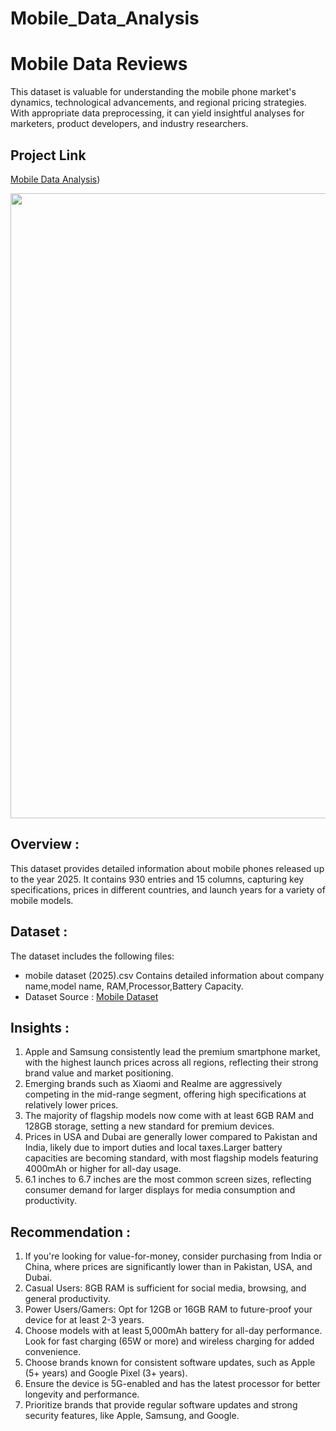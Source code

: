# Mobile_Data_Analysis


# Mobile Data Reviews
This dataset is valuable for understanding the mobile phone market's dynamics, technological advancements, and regional pricing strategies. With appropriate data preprocessing, it can yield insightful analyses for marketers, product developers, and industry researchers.

## Project Link

[Mobile Data Analysis](https://www.kaggle.com/code/kirteerathod/mobiles-dataset-analysis))

<img src="https://t4.ftcdn.net/jpg/09/00/65/37/360_F_900653724_MPXCtoE2xAi5ME5BRQrriIIKTv0X9dkV.jpg" width=1000>

## Overview :
This dataset provides detailed information about mobile phones released up to the year 2025. It contains 930 entries and 15 columns, capturing key specifications, prices in different countries, and launch years for a variety of mobile models.

## Dataset :
The dataset includes the following files:
- mobile dataset (2025).csv
  Contains detailed information about company name,model name, RAM,Processor,Battery Capacity.
- Dataset Source : [Mobile Dataset]( https://www.kaggle.com/datasets/abdulmalik1518/mobiles-dataset-2025/data)

## Insights :
1. Apple and Samsung consistently lead the premium smartphone market, with the highest launch prices across all regions, reflecting their strong brand value and market positioning.
2. Emerging brands such as Xiaomi and Realme are aggressively competing in the mid-range segment, offering high specifications at relatively lower prices.
3. The majority of flagship models now come with at least 6GB RAM and 128GB storage, setting a new standard for premium devices.
4. Prices in USA and Dubai are generally lower compared to Pakistan and India, likely due to import duties and local taxes.Larger battery capacities are becoming standard, with most flagship models featuring 4000mAh or higher for all-day usage.
5. 6.1 inches to 6.7 inches are the most common screen sizes, reflecting consumer demand for larger displays for media consumption and productivity.

## Recommendation :
1. If you're looking for value-for-money, consider purchasing from India or China, where prices are significantly lower than in Pakistan, USA, and Dubai.
2. Casual Users: 8GB RAM is sufficient for social media, browsing, and general productivity.
3. Power Users/Gamers: Opt for 12GB or 16GB RAM to future-proof your device for at least 2-3 years.
4. Choose models with at least 5,000mAh battery for all-day performance. Look for fast charging (65W or more) and wireless charging for added convenience.
5. Choose brands known for consistent software updates, such as Apple (5+ years) and Google Pixel (3+ years).
6. Ensure the device is 5G-enabled and has the latest processor for better longevity and performance.
7.  Prioritize brands that provide regular software updates and strong security features, like Apple, Samsung, and Google.
